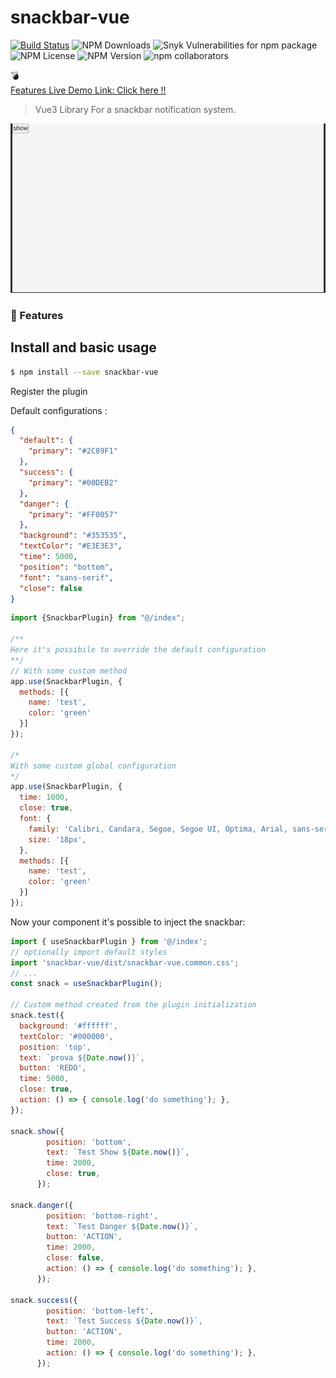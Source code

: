 # snackbar-vue

[![Build Status](https://www.travis-ci.com/darknessnerd/snackbar.svg?branch=main)](https://www.travis-ci.com/darknessnerd/snackbar)
![NPM Downloads](https://img.shields.io/npm/dw/snackbar-vue)
![Snyk Vulnerabilities for npm package](https://img.shields.io/snyk/vulnerabilities/npm/snackbar-vue)
![NPM License](https://img.shields.io/npm/l/snackbar-vue)
![NPM Version](https://img.shields.io/npm/v/snackbar-vue)
![npm collaborators](https://img.shields.io/npm/collaborators/snackbar-vue)

:bomb:<br>
[Features Live Demo Link: Click here !! ](https://darknessnerd.github.io/snackbar-vue/index.html)

> Vue3 Library For a snackbar notification system.

![demo](https://github.com/darknessnerd/snackbar-vue/blob/main/stories/assets/demo.gif?raw=true)

### :rocket: Features



## Install and basic usage

```bash
$ npm install --save snackbar-vue
```

Register the plugin

Default configurations : 
```json
{
  "default": {
    "primary": "#2C89F1"
  },
  "success": {
    "primary": "#00DEB2"
  },
  "danger": {
    "primary": "#FF0057"
  },
  "background": "#353535",
  "textColor": "#E3E3E3",
  "time": 5000,
  "position": "bottom",
  "font": "sans-serif",
  "close": false
}
```

```js
import {SnackbarPlugin} from "@/index";

/**
Here it's possibile to override the default configuration
**/
// With some custom method
app.use(SnackbarPlugin, {
  methods: [{
    name: 'test',
    color: 'green'
  }]
});

/*
With some custom global configuration
*/
app.use(SnackbarPlugin, {
  time: 1000,
  close: true,
  font: {
    family: 'Calibri, Candara, Segoe, Segoe UI, Optima, Arial, sans-serif',
    size: '18px',
  },
  methods: [{
    name: 'test',
    color: 'green'
  }]
});
```

Now your component it's possible to inject the snackbar:

```js
import { useSnackbarPlugin } from '@/index';
// optionally import default styles
import 'snackbar-vue/dist/snackbar-vue.common.css';
// ...
const snack = useSnackbarPlugin();

// Custom method created from the plugin initialization
snack.test({
  background: '#ffffff',
  textColor: '#000000',
  position: 'top',
  text: `prova ${Date.now()}`,
  button: 'REDO',
  time: 5000,
  close: true,
  action: () => { console.log('do something'); },
});
   
snack.show({
        position: 'bottom',
        text: `Test Show ${Date.now()}`,
        time: 2000,
        close: true,
      });

snack.danger({
        position: 'bottom-right',
        text: `Test Danger ${Date.now()}`,
        button: 'ACTION',
        time: 2000,
        close: false,
        action: () => { console.log('do something'); },
      });

snack.success({
        position: 'bottom-left',
        text: `Test Success ${Date.now()}`,
        button: 'ACTION',
        time: 2000,
        action: () => { console.log('do something'); },
      });
```
